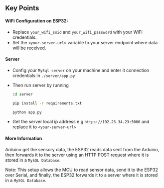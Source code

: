 ## Key Points
#### WiFi Configuration on ESP32: 
- Replace `your_wifi_ssid` and `your_wifi_password` with your WiFi credentials.
- Set the `<your-server-url>` variable to your server endpoint where data will be received.

#### Server
- Config your `MySql server` on your machine and enter it connection credentials in `./server/app.py`
- Then run server by running
  
  ```bash
  cd server
  ```
  ```bash
  pip install -r requirements.txt
  ```
  ```bash
  python app.py
  ```
- Get the server local ip address e.g `https://192.23.34.23:5000` and replace it to `<your-server-url>`

#### More Information
Arduino get the sensory data,
the ESP32 reads data sent from the Arduino, then forwards it to the server using an HTTP POST request where it is stored in a `MySQL Database`.

Note: This setup allows the MCU to read sensor data, send it to the ESP32 over Serial, and finally, the ESP32 forwards it to a server  where it is stored in a `MySQL Database`.
